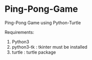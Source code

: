 # Ping-Pong-Game
Ping-Pong Game using Python-Turtle

Requirements:

1) Python3
2) python3-tk : tkinter must be installed
3) turtle : turtle package